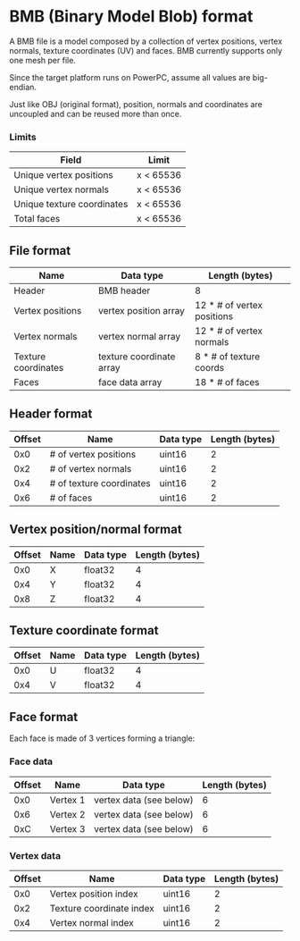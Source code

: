 # BMB (Binary Model Blob) format

A BMB file is a model composed by a collection of vertex positions, vertex normals, texture coordinates (UV) and faces. BMB currently supports only one mesh per file.

Since the target platform runs on PowerPC, assume all values are big-endian.

Just like OBJ (original format), position, normals and coordinates are uncoupled and can be reused more than once.

### Limits

| Field | Limit |
|-------|-------|
| Unique vertex positions | x < 65536 |
| Unique vertex normals | x < 65536 | 
| Unique texture coordinates | x < 65536 |
| Total faces |  x < 65536 |

## File format

| Name | Data type | Length (bytes) |
|------|-----------|----------------|
| Header | BMB header | 8 |
| Vertex positions | vertex position array | 12 * # of vertex positions |
| Vertex normals | vertex normal array | 12 * # of vertex normals |
| Texture coordinates | texture coordinate array | 8 * # of texture coords |
| Faces | face data array | 18 * # of faces

## Header format

| Offset | Name | Data type | Length (bytes) |
|--------|------|-----------|----------------|
| 0x0 | # of vertex positions | uint16 | 2 |
| 0x2 | # of vertex normals | uint16 | 2 |
| 0x4 | # of texture coordinates | uint16 | 2 |
| 0x6 | # of faces | uint16 | 2 |

## Vertex position/normal format

| Offset | Name | Data type | Length (bytes) |
|--------|------|-----------|----------------|
| 0x0 | X | float32 | 4 |
| 0x4 | Y | float32 | 4 |
| 0x8 | Z | float32 | 4 |

## Texture coordinate format

| Offset | Name | Data type | Length (bytes) |
|--------|------|-----------|----------------|
| 0x0 | U | float32 | 4 |
| 0x4 | V | float32 | 4 |

## Face format

Each face is made of 3 vertices forming a triangle:

### Face data

| Offset | Name | Data type | Length (bytes) |
|--------|------|-----------|----------------|
| 0x0 | Vertex 1 | vertex data (see below) | 6 |
| 0x6 | Vertex 2 | vertex data (see below) | 6 |
| 0xC | Vertex 3 | vertex data (see below) | 6 |

### Vertex data

| Offset | Name | Data type | Length (bytes) |
|--------|------|-----------|----------------|
| 0x0 | Vertex position index | uint16 | 2 |
| 0x2 | Texture coordinate index | uint16 | 2 |
| 0x4 | Vertex normal index | uint16 | 2 |